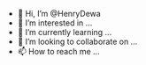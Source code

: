 - 👋 Hi, I’m @HenryDewa
- 👀 I’m interested in ...
- 🌱 I’m currently learning ...
- 💞️ I’m looking to collaborate on ...
- 📫 How to reach me ...

<!---
HenryDewa/HenryDewa is a ✨ special ✨ repository because its `README.md` (this file) appears on your GitHub profile.
You can click the Preview link to take a look at your changes.
--->
